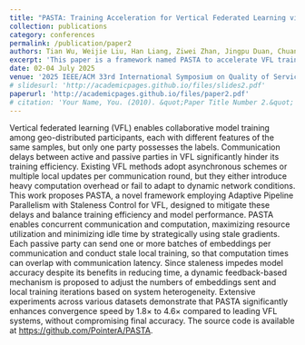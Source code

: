 ```yaml
---
title: "PASTA: Training Acceleration for Vertical Federated Learning via Adaptive Pipeline Parallelism"
collection: publications
category: conferences
permalink: /publication/paper2
authors: Tian Wu, Weijie Liu, Han Liang, Ziwei Zhan, Jingpu Duan, Chuan Wu, Jinhang Zuo, Xu Chen, Xiaoxi Zhang
excerpt: 'This paper is a framework named PASTA to accelerate VFL training.'
date: 02-04 July 2025
venue: '2025 IEEE/ACM 33rd International Symposium on Quality of Service (IWQoS)'
# slidesurl: 'http://academicpages.github.io/files/slides2.pdf'
paperurl: 'http://academicpages.github.io/files/paper2.pdf'
# citation: 'Your Name, You. (2010). &quot;Paper Title Number 2.&quot; <i>Journal 1</i>. 1(2).'
---
```


Vertical federated learning (VFL) enables collaborative model training among geo-distributed participants, each with different features of the same samples, but only one party possesses the labels. Communication delays between active and passive parties in VFL significantly hinder its training efficiency. Existing VFL methods adopt asynchronous schemes or multiple local updates per communication round, but they either introduce heavy computation overhead or fail to adapt to dynamic network conditions. This work proposes PASTA, a novel framework employing Adaptive Pipeline Parallelism with Staleness Control for VFL, designed to mitigate these delays and balance training efficiency and model performance. PASTA enables concurrent communication and computation, maximizing resource utilization and minimizing idle time by strategically using stale gradients. Each passive party can send one or more batches of embeddings per communication and conduct stale local training, so that computation times can overlap with communication latency. Since staleness impedes model accuracy despite its benefits in reducing time, a dynamic feedback-based mechanism is proposed to adjust the numbers of embeddings sent and local training iterations based on system heterogeneity. Extensive experiments across various datasets demonstrate that PASTA significantly enhances convergence speed by 1.8× to 4.6× compared to leading VFL systems, without compromising final accuracy. The source code is available at https://github.com/PointerA/PASTA.